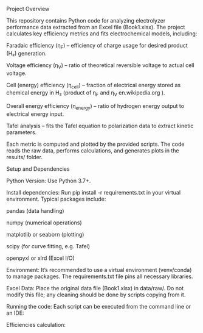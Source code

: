 Project Overview

This repository contains Python code for analyzing electrolyzer performance data extracted from an Excel file (Book1.xlsx). The project calculates key efficiency metrics and fits electrochemical models, including:

Faradaic efficiency (η<sub>F</sub>) – efficiency of charge usage for desired product (H₂) generation.

Voltage efficiency (η<sub>V</sub>) – ratio of theoretical reversible voltage to actual cell voltage.

Cell (energy) efficiency (η<sub>cell</sub>) – fraction of electrical energy stored as chemical energy in H₂ (product of η<sub>F</sub> and η<sub>V</sub>
en.wikipedia.org
).

Overall energy efficiency (η<sub>energy</sub>) – ratio of hydrogen energy output to electrical energy input.

Tafel analysis – fits the Tafel equation to polarization data to extract kinetic parameters.

Each metric is computed and plotted by the provided scripts. The code reads the raw data, performs calculations, and generates plots in the results/ folder.

Setup and Dependencies

Python Version: Use Python 3.7+.

Install dependencies: Run pip install -r requirements.txt in your virtual environment. Typical packages include:

pandas (data handling)

numpy (numerical operations)

matplotlib or seaborn (plotting)

scipy (for curve fitting, e.g. Tafel)

openpyxl or xlrd (Excel I/O)

Environment: It’s recommended to use a virtual environment (venv/conda) to manage packages. The requirements.txt file pins all necessary libraries.

Excel Data: Place the original data file (Book1.xlsx) in data/raw/. Do not modify this file; any cleaning should be done by scripts copying from it.

Running the code: Each script can be executed from the command line or an IDE:

Efficiencies calculation:
